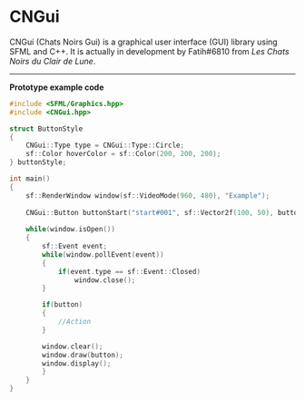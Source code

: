 # CNGui

CNGui (Chats Noirs Gui) is a graphical user interface (GUI) library using SFML and C++.
It is actually in development by Fatih#6810 from *Les Chats Noirs du Clair de Lune*.

***
**Prototype example code**


```cpp
#include <SFML/Graphics.hpp>
#include <CNGui.hpp>

struct ButtonStyle
{
    CNGui::Type type = CNGui::Type::Circle;
    sf::Color hoverColor = sf::Color(200, 200, 200);
} buttonStyle;

int main()
{
    sf::RenderWindow window(sf::VideoMode(960, 480), "Example");
    
    CNGui::Button buttonStart("start#001", sf::Vector2f(100, 50), buttonStyle); 
    
    while(window.isOpen())
    {
        sf::Event event;
        while(window.pollEvent(event))
        {
            if(event.type == sf::Event::Closed)
                window.close();
        }

        if(button)
        {
            //Action
        }

        window.clear();
        window.draw(button);
        window.display();
        }
    }
}
```

